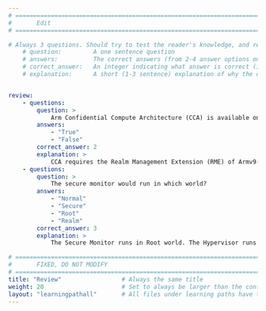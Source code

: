 ```yaml
---
# ================================================================================
#       Edit
# ================================================================================

# Always 3 questions. Should try to test the reader's knowledge, and reinforce the key points you want them to remember.
    # question:         A one sentence question
    # answers:          The correct answers (from 2-4 answer options only). Should be surrounded by quotes.
    # correct_answer:   An integer indicating what answer is correct (index starts from 0)
    # explanation:      A short (1-3 sentence) explanation of why the correct answer is correct. Can add additional context if desired


review:
    - questions:
        question: >
            Arm Confidential Compute Architecture (CCA) is available on all Arm devices
        answers:
            - "True"
            - "False"
        correct_answer: 2
        explanation: >
            CCA requires the Realm Management Extension (RME) of Armv9-A architecture, as well as support within the software stack running on the device.
    - questions:
        question: >
            The secure monitor would run in which world?
        answers:
            - "Normal"
            - "Secure"
            - "Root"
            - "Realm"
        correct_answer: 3
        explanation: >
            The Secure Monitor runs in Root world. The Hypervisor runs in Normal world.

# ================================================================================
#       FIXED, DO NOT MODIFY
# ================================================================================
title: "Review"                 # Always the same title
weight: 20                      # Set to always be larger than the content in this path
layout: "learningpathall"       # All files under learning paths have this same wrapper
---
```

